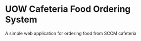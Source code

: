 # UOW Cafeteria Food Ordering System
A simple web application for ordering food from SCCM cafeteria
